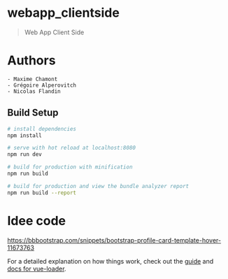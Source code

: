# webapp_clientside

> Web App Client Side

# Authors
    - Maxime Chamont
    - Grégoire Alperovitch
    - Nicolas Flandin

## Build Setup

``` bash
# install dependencies
npm install

# serve with hot reload at localhost:8080
npm run dev

# build for production with minification
npm run build

# build for production and view the bundle analyzer report
npm run build --report
```

# Idee code
https://bbbootstrap.com/snippets/bootstrap-profile-card-template-hover-11673763

For a detailed explanation on how things work, check out the [guide](http://vuejs-templates.github.io/webpack/) and [docs for vue-loader](http://vuejs.github.io/vue-loader).
